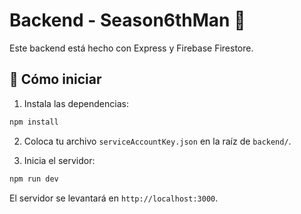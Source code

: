 # Backend - Season6thMan 🏀

Este backend está hecho con Express y Firebase Firestore.

## 🚀 Cómo iniciar

1. Instala las dependencias:
```bash
npm install
```

2. Coloca tu archivo `serviceAccountKey.json` en la raíz de `backend/`.

3. Inicia el servidor:
```bash
npm run dev
```

El servidor se levantará en `http://localhost:3000`.
